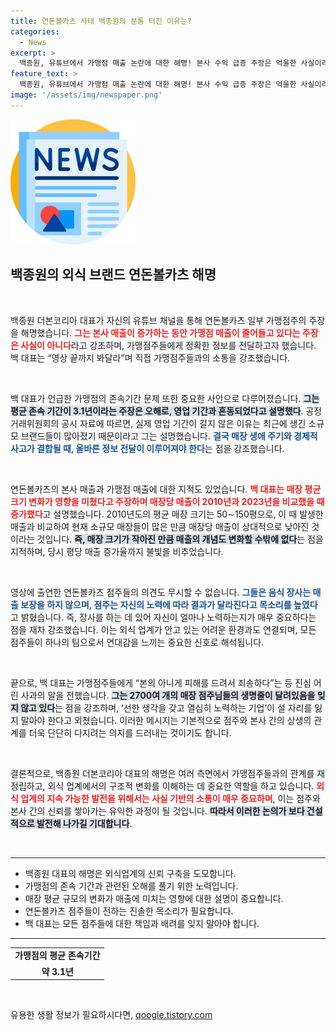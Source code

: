 ```yaml
---
title: 연돈볼카츠 사태 백종원의 분통 터진 이유는?
categories:
  - News
excerpt: >
  백종원, 유튜브에서 가맹점 매출 논란에 대한 해명! 본사 수익 급증 주장은 억울한 사실이라며, 매장 규모 변화로 인한 오해를 밝혔습니다. 가맹점의 운명은 점주님의 노력이 결정! 클릭하면 진실을 확인하세요!
feature_text: >
  백종원, 유튜브에서 가맹점 매출 논란에 대한 해명! 본사 수익 급증 주장은 억울한 사실이라며, 매장 규모 변화로 인한 오해를 밝혔습니다. 가맹점의 운명은 점주님의 노력이 결정! 클릭하면 진실을 확인하세요!
image: '/assets/img/newspaper.png'
---
```


<p><img src="/assets/img/newspaper.png" alt="kimp 속보" /></p>

<h2 data-ke-size="size26">백종원의 외식 브랜드 연돈볼카츠 해명</h2>

<p data-ke-size="size16">&nbsp;</p>

<p>백종원 더본코리아 대표가 자신의 유튜브 채널을 통해 연돈볼카츠 일부 가맹점주의 주장을 해명했습니다. <b><span style="color: #ee2323;">그는 본사 매출이 증가하는 동안 가맹점 매출이 줄어들고 있다는 주장은 사실이 아니다</span></b>라고 강조하며, 가맹점주들에게 정확한 정보를 전달하고자 했습니다. 
백 대표는 “영상 끝까지 봐달라”며 직접 가맹점주들과의 소통을 강조했습니다.</p>

<p data-ke-size="size16">&nbsp;</p>

<p>백 대표가 언급한 가맹점의 존속기간 문제 또한 중요한 사안으로 다루어졌습니다. <b><span style="background-color: #21538527;">그는 평균 존속 기간이 3.1년이라는 주장은 오해로, 영업 기간과 혼동되었다고 설명했다</span></b>. 공정거래위원회의 공시 자료에 따르면, 실제 영업 기간이 길지 않은 이유는 최근에 생긴 소규모 브랜드들이 많아졌기 때문이라고 그는 설명했습니다. <b><span style="color: #1a5490;">결국 매장 생애 주기와 경제적 사고가 결합될 때, 올바른 정보 전달이 이루어져야 한다</span></b>는 점을 강조했습니다.</p>

<p data-ke-size="size16">&nbsp;</p>

<p>연돈볼카츠의 본사 매출과 가맹점 매출에 대한 지적도 있었습니다. <b><span style="color: #ee2323;">백 대표는 매장 평균 크기 변화가 영향을 미쳤다고 주장하며 매장당 매출이 2010년과 2023년을 비교했을 때 증가했다</span></b>고 설명했습니다. 2010년도의 평균 매장 크기는 50∼150평으로, 이 때 발생한 매출과 비교하여 현재 소규모 매장들이 많은 만큼 매장당 매출이 상대적으로 낮아진 것이라는 것입니다. <b><span style="background-color: #21538527;">즉, 매장 크기가 작아진 만큼 매출의 개념도 변화할 수밖에 없다</span></b>는 점을 지적하며, 당시 평당 매출 증가율까지 불빛을 비추었습니다.</p>

<p data-ke-size="size16">&nbsp;</p>

<p>영상에 출연한 연돈볼카츠 점주들의 의견도 무시할 수 없습니다. <b><span style="color: #1a5490;">그들은 음식 장사는 매출 보장을 하지 않으며, 점주는 자신의 노력에 따라 결과가 달라진다고 목소리를 높였다</span></b>고 밝혔습니다. 즉, 장사를 하는 데 있어 자신이 얼마나 노력하는지가 매우 중요하다는 점을 재차 강조했습니다. 이는 외식 업계가 안고 있는 어려운 환경과도 연결되며, 모든 점주들이 하나의 팀으로서 연대감을 느끼는 중요한 신호로 해석됩니다.</p>

<p data-ke-size="size16">&nbsp;</p>

<p>끝으로, 백 대표는 가맹점주들에게 “본의 아니게 피해를 드려서 죄송하다”는 등 진심 어린 사과의 말을 전했습니다. <b><span style="background-color: #21538527;">그는 2700여 개의 매장 점주님들의 생명줄이 달려있음을 잊지 않고 있다</span></b>는 점을 강조하며, ‘선한 생각을 갖고 열심히 노력하는 기업’이 설 자리를 잃지 말아야 한다고 외쳤습니다. 이러한 메시지는 기본적으로 점주와 본사 간의 상생의 관계를 더욱 단단히 다지려는 의지를 드러내는 것이기도 합니다.</p>

<p data-ke-size="size16">&nbsp;</p> 

<p>결론적으로, 백종원 더본코리아 대표의 해명은 여러 측면에서 가맹점주들과의 관계를 재정립하고, 외식 업계에서의 구조적 변화를 이해하는 데 중요한 역할을 하고 있습니다. <b><span style="color: #ee2323;">외식 업계의 지속 가능한 발전을 위해서는 사실 기반의 소통이 매우 중요하며</span></b>, 이는 점주와 본사 간의 신뢰를 쌓아가는 유익한 과정이 될 것입니다. <b><span style="background-color: #21538527;">따라서 이러한 논의가 보다 건설적으로 발전해 나가길 기대합니다</span></b>. </p>

<p data-ke-size="size16">&nbsp;</p>

<hr>

<ul>
    <li>백종원 대표의 해명은 외식업계의 신뢰 구축을 도모합니다.</li>
    <li>가맹점의 존속 기간과 관련된 오해를 풀기 위한 노력입니다.</li>
    <li>매장 평균 규모의 변화가 매출에 미치는 영향에 대한 설명이 중요합니다.</li>
    <li>연돈볼카츠 점주들이 전하는 진솔한 목소리가 필요합니다.</li>
    <li>백 대표는 모든 점주들에 대한 책임과 배려를 잊지 말아야 합니다.</li>
</ul>

<hr>

<table>
    <tr>
        <td style="text-align: center; height: 17px;"><b>가맹점의 평균 존속기간</b></td>
    </tr>
    <tr>
        <td style="text-align: center; height: 17px;"><b>약 3.1년</b></td>
    </tr>
</table>

<p data-ke-size="size16">&nbsp;</p>
유용한 생활 정보가 필요하시다면, <a href="https://qoogle.tistory.com" rel="dofollow">qoogle.tistory.com</a>


